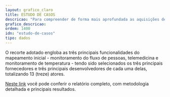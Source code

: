 ```yaml
---
layout: grafico_claro
title: ESTUDO DE CASOS
descricao: "Para compreender de forma mais aprofundada as aquisições de tecnologias, na segunda fase do projeto realizou-se um estudo de casos combinado com análise aprofundada da documentação pública obtida em portais da transparência e pedidos de acesso à informação."
grafico_descricao:
ordem: 1400
idn: "estudo-de-casos"
tipo: dados
---
```


O recorte adotado engloba as três principais funcionalidades do mapeamento inicial - monitoramento do fluxo de pessoas, telemedicina e monitoramento de temperatura - tendo sido selecionados os três principais fornecedores e três principais desenvolvedores de cada uma delas, totalizando 13 (treze) atores.

<a href="https://drive.google.com/file/d/1DiLGoLSe_LsYIvWF63rfETGvr1YpHSB0/view?usp=sharing" target="_blank">Neste link</a> você pode conferir o relatório completo, com metodologia detalhada e principais resultados.
